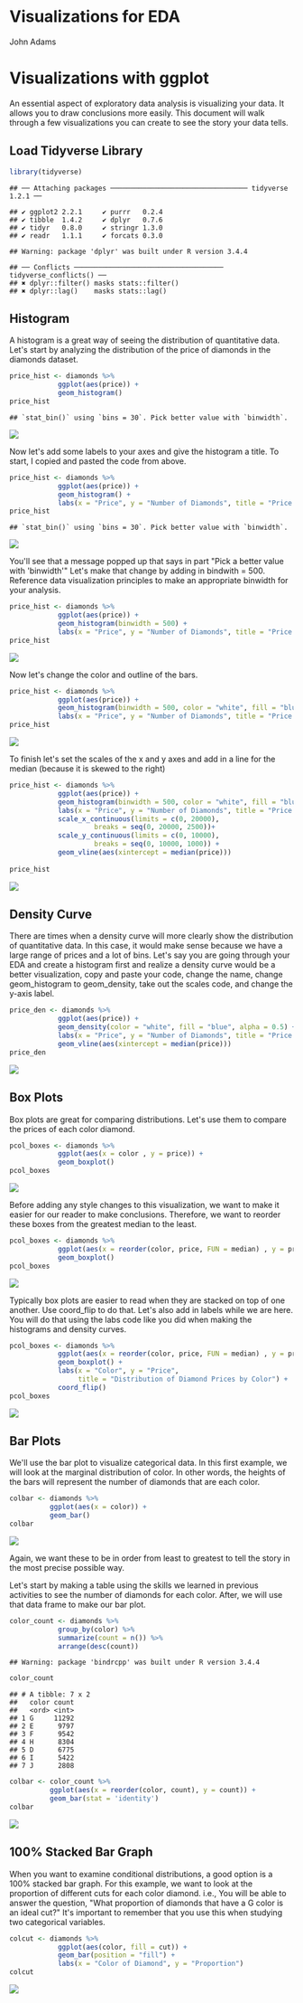 Visualizations for EDA
================
John Adams

Visualizations with ggplot
==========================

An essential aspect of exploratory data analysis is visualizing your data. It allows you to draw conclusions more easily. This document will walk through a few visualizations you can create to see the story your data tells.

Load Tidyverse Library
----------------------

``` r
library(tidyverse)
```

    ## ── Attaching packages ────────────────────────────────── tidyverse 1.2.1 ──

    ## ✔ ggplot2 2.2.1     ✔ purrr   0.2.4
    ## ✔ tibble  1.4.2     ✔ dplyr   0.7.6
    ## ✔ tidyr   0.8.0     ✔ stringr 1.3.0
    ## ✔ readr   1.1.1     ✔ forcats 0.3.0

    ## Warning: package 'dplyr' was built under R version 3.4.4

    ## ── Conflicts ───────────────────────────────────── tidyverse_conflicts() ──
    ## ✖ dplyr::filter() masks stats::filter()
    ## ✖ dplyr::lag()    masks stats::lag()

Histogram
---------

A histogram is a great way of seeing the distribution of quantitative data. Let's start by analyzing the distribution of the price of diamonds in the diamonds dataset.

``` r
price_hist <- diamonds %>%
            ggplot(aes(price)) +
            geom_histogram()
price_hist
```

    ## `stat_bin()` using `bins = 30`. Pick better value with `binwidth`.

![](Visualizations_for_EDA_files/figure-markdown_github/histogram%20distribution%20of%20prices-1.png)

Now let's add some labels to your axes and give the histogram a title. To start, I copied and pasted the code from above.

``` r
price_hist <- diamonds %>%
            ggplot(aes(price)) +
            geom_histogram() +
            labs(x = "Price", y = "Number of Diamonds", title = "Price of Diamonds")
price_hist
```

    ## `stat_bin()` using `bins = 30`. Pick better value with `binwidth`.

![](Visualizations_for_EDA_files/figure-markdown_github/histogram%20distribution%20of%20price%20with%20labels-1.png)

You'll see that a message popped up that says in part "Pick a better value with 'binwidth'" Let's make that change by adding in bindwith = 500. Reference data visualization principles to make an appropriate binwidth for your analysis.

``` r
price_hist <- diamonds %>%
            ggplot(aes(price)) +
            geom_histogram(binwidth = 500) +
            labs(x = "Price", y = "Number of Diamonds", title = "Price of Diamonds")
price_hist
```

![](Visualizations_for_EDA_files/figure-markdown_github/histogram%20distribution%20of%20prices%20new%20bins-1.png)

Now let's change the color and outline of the bars.

``` r
price_hist <- diamonds %>%
            ggplot(aes(price)) +
            geom_histogram(binwidth = 500, color = "white", fill = "blue") +
            labs(x = "Price", y = "Number of Diamonds", title = "Price of Diamonds")
price_hist
```

![](Visualizations_for_EDA_files/figure-markdown_github/histogram%20distribution%20of%20prices%20style%20changes-1.png)

To finish let's set the scales of the x and y axes and add in a line for the median (because it is skewed to the right)

``` r
price_hist <- diamonds %>%
            ggplot(aes(price)) +
            geom_histogram(binwidth = 500, color = "white", fill = "blue") +
            labs(x = "Price", y = "Number of Diamonds", title = "Price of Diamonds") +
            scale_x_continuous(limits = c(0, 20000),
                     breaks = seq(0, 20000, 2500))+
            scale_y_continuous(limits = c(0, 10000),
                     breaks = seq(0, 10000, 1000)) +
            geom_vline(aes(xintercept = median(price)))
           
price_hist
```

![](Visualizations_for_EDA_files/figure-markdown_github/histogram%20distribution%20of%20prices%20scales%20and%20median%20line-1.png)

Density Curve
-------------

There are times when a density curve will more clearly show the distribution of quantitative data. In this case, it would make sense because we have a large range of prices and a lot of bins. Let's say you are going through your EDA and create a histogram first and realize a density curve would be a better visualization, copy and paste your code, change the name, change geom\_histogram to geom\_density, take out the scales code, and change the y-axis label.

``` r
price_den <- diamonds %>%
            ggplot(aes(price)) +
            geom_density(color = "white", fill = "blue", alpha = 0.5) +
            labs(x = "Price", y = "Number of Diamonds", title = "Price of Diamonds") +
            geom_vline(aes(xintercept = median(price)))
price_den
```

![](Visualizations_for_EDA_files/figure-markdown_github/Density%20Curves%20distribution%20of%20prices-1.png)

Box Plots
---------

Box plots are great for comparing distributions. Let's use them to compare the prices of each color diamond.

``` r
pcol_boxes <- diamonds %>%
            ggplot(aes(x = color , y = price)) +
            geom_boxplot()
pcol_boxes
```

![](Visualizations_for_EDA_files/figure-markdown_github/Box%20Plots%20to%20Compare%20Distributions-1.png)

Before adding any style changes to this visualization, we want to make it easier for our reader to make conclusions. Therefore, we want to reorder these boxes from the greatest median to the least.

``` r
pcol_boxes <- diamonds %>%
            ggplot(aes(x = reorder(color, price, FUN = median) , y = price)) +
            geom_boxplot()
pcol_boxes
```

![](Visualizations_for_EDA_files/figure-markdown_github/Box%20Plots%20to%20Compare%20Distributions%20reorder-1.png)

Typically box plots are easier to read when they are stacked on top of one another. Use coord\_flip to do that. Let's also add in labels while we are here. You will do that using the labs code like you did when making the histograms and density curves.

``` r
pcol_boxes <- diamonds %>%
            ggplot(aes(x = reorder(color, price, FUN = median) , y = price)) +
            geom_boxplot() +
            labs(x = "Color", y = "Price", 
                 title = "Distribution of Diamond Prices by Color") +
            coord_flip()
pcol_boxes
```

![](Visualizations_for_EDA_files/figure-markdown_github/Box%20Plots%20to%20Compare%20Distributions%20add%20titles%20and%20flip-1.png)

Bar Plots
---------

We'll use the bar plot to visualize categorical data. In this first example, we will look at the marginal distribution of color. In other words, the heights of the bars will represent the number of diamonds that are each color.

``` r
colbar <- diamonds %>%
          ggplot(aes(x = color)) +
          geom_bar()
colbar
```

![](Visualizations_for_EDA_files/figure-markdown_github/Bar%20plot%20basic-1.png)

Again, we want these to be in order from least to greatest to tell the story in the most precise possible way.

Let's start by making a table using the skills we learned in previous activities to see the number of diamonds for each color. After, we will use that data frame to make our bar plot.

``` r
color_count <- diamonds %>%
            group_by(color) %>%
            summarize(count = n()) %>%
            arrange(desc(count))
```

    ## Warning: package 'bindrcpp' was built under R version 3.4.4

``` r
color_count
```

    ## # A tibble: 7 x 2
    ##   color count
    ##   <ord> <int>
    ## 1 G     11292
    ## 2 E      9797
    ## 3 F      9542
    ## 4 H      8304
    ## 5 D      6775
    ## 6 I      5422
    ## 7 J      2808

``` r
colbar <- color_count %>%
          ggplot(aes(x = reorder(color, count), y = count)) +
          geom_bar(stat = 'identity')
colbar
```

![](Visualizations_for_EDA_files/figure-markdown_github/Bar%20plot%20ordering%20bars-1.png)

100% Stacked Bar Graph
----------------------

When you want to examine conditional distributions, a good option is a 100% stacked bar graph. For this example, we want to look at the proportion of different cuts for each color diamond. i.e., You will be able to answer the question, "What proportion of diamonds that have a G color is an ideal cut?" It's important to remember that you use this when studying two categorical variables.

``` r
colcut <- diamonds %>%
            ggplot(aes(color, fill = cut)) +
            geom_bar(position = "fill") +
            labs(x = "Color of Diamond", y = "Proportion")
colcut
```

![](Visualizations_for_EDA_files/figure-markdown_github/100%20stacked-1.png)
